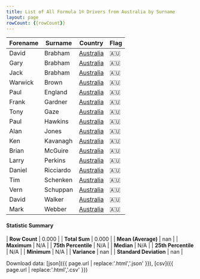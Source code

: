 ```yaml
---
title: List of All Formula 1® Drivers from Australia by Surname
layout: page
rowCount: {{rowCount}}
---
```


| Forename | Surname | Country | Flag |
|--|--|--|--|
| David | Brabham | [Australia](/f1/countries/australia) | 🇦🇺 |
| Gary | Brabham | [Australia](/f1/countries/australia) | 🇦🇺 |
| Jack | Brabham | [Australia](/f1/countries/australia) | 🇦🇺 |
| Warwick | Brown | [Australia](/f1/countries/australia) | 🇦🇺 |
| Paul | England | [Australia](/f1/countries/australia) | 🇦🇺 |
| Frank | Gardner | [Australia](/f1/countries/australia) | 🇦🇺 |
| Tony | Gaze | [Australia](/f1/countries/australia) | 🇦🇺 |
| Paul | Hawkins | [Australia](/f1/countries/australia) | 🇦🇺 |
| Alan | Jones | [Australia](/f1/countries/australia) | 🇦🇺 |
| Ken | Kavanagh | [Australia](/f1/countries/australia) | 🇦🇺 |
| Brian | McGuire | [Australia](/f1/countries/australia) | 🇦🇺 |
| Larry | Perkins | [Australia](/f1/countries/australia) | 🇦🇺 |
| Daniel | Ricciardo | [Australia](/f1/countries/australia) | 🇦🇺 |
| Tim | Schenken | [Australia](/f1/countries/australia) | 🇦🇺 |
| Vern | Schuppan | [Australia](/f1/countries/australia) | 🇦🇺 |
| David | Walker | [Australia](/f1/countries/australia) | 🇦🇺 |
| Mark | Webber | [Australia](/f1/countries/australia) | 🇦🇺 |

#### Statistic Summary

| **Row Count** | 0.000 |
| **Total Sum** | 0.000 |
| **Mean (Average)** | nan |
| **Maximum** | N/A |
| **75th Percentile** | N/A |
| **Median** | N/A |
| **25th Percentile** | N/A |
| **Minimum** | N/A |
| **Variance** | nan |
| **Standard Deviation** | nan |

Download data: [json]({{ page.url | replace:'.html','.json' }}), [csv]({{ page.url | replace:'.html','.csv' }})
